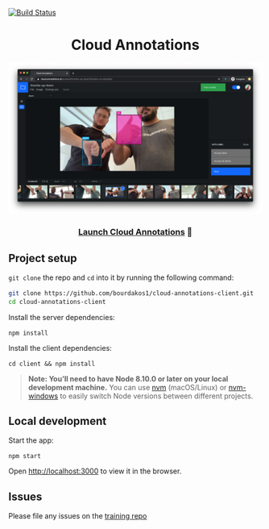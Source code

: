 [![Build Status](https://travis-ci.org/cloud-annotations/cloud-annotations-client.svg?branch=master)](https://travis-ci.org/cloud-annotations/cloud-annotations-client)

<h1 align="center">Cloud Annotations</h1>

<p align="center">
  <img width="700" src="./demo.png" alt="Logo">
</p>

<h3 align="center">
  <a href="https://cloud.annotations.ai">Launch Cloud Annotations</a> 🚀
</h3>

## Project setup
`git clone` the repo and `cd` into it by running the following command:

```bash
git clone https://github.com/bourdakos1/cloud-annotations-client.git
cd cloud-annotations-client
```

Install the server dependencies:
```
npm install
```

Install the client dependencies:
```
cd client && npm install
````

> **Note: You’ll need to have Node 8.10.0 or later on your local development machine.** You can use [nvm](https://github.com/creationix/nvm#installation) (macOS/Linux) or [nvm-windows](https://github.com/coreybutler/nvm-windows#node-version-manager-nvm-for-windows) to easily switch Node versions between different projects.

## Local development
Start the app:
```
npm start
```

Open [http://localhost:3000](http://localhost:3000) to view it in the browser.

## Issues
Please file any issues on the [training repo](https://github.com/cloud-annotations/training/issues)
